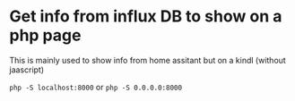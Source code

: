 # Get info from influx DB to show on a php page

This is mainly used to show info from home assitant but on a kindl (without jaascript)

`php -S localhost:8000` or `php -S 0.0.0.0:8000`